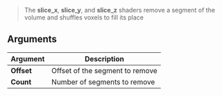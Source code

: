 > The **slice_x**, **slice_y**, and **slice_z** shaders remove a segment of the volume and shuffles voxels to fill its place

## Arguments

Argument | Description
--------- | -----------
**Offset** | Offset of the segment to remove
**Count** | Number of segments to remove

